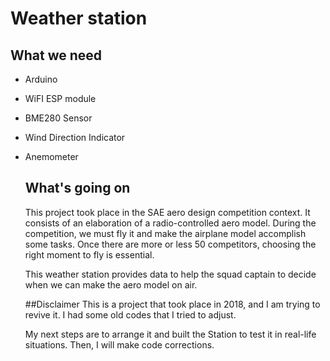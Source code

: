 # Weather station

## What we need
- Arduino
- WiFI ESP module
- BME280 Sensor
- Wind Direction Indicator
- Anemometer

  ## What's going on

  This project took place in the SAE aero design competition context.
  It consists of an elaboration of a radio-controlled aero model. During the competition, we must fly it and make the airplane model accomplish some tasks.
  Once there are more or less 50 competitors, choosing the right moment to fly is essential.

  This weather station provides data to help the squad captain to decide when we can make the aero model on air.

  ##Disclaimer
  This is a project that took place in 2018, and I am trying to revive it. I had some old codes that I tried to adjust.

  My next steps are to arrange it and built the Station to test it in real-life situations. Then, I will make code corrections.
  
